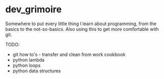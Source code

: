 # dev_grimoire
Somewhere to put every little thing I learn about programming, from the basics to the not-so-basics. Also using this to get more comfortable with git.

TODO:
- git how to's - transfer and clean from work cookbook
- python lambda
- python loops
- python data structures
